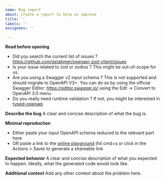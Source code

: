 ```yaml
---
name: Bug report
about: Create a report to help us improve
title: ''
labels: ''
assignees: ''

---
```


**Read before opening**
- Did you search the current list of issues ? https://github.com/astahmer/openapi-zod-client/issues
- Is your issue related to zod or zodios ? This might be out-of-scope for us.
- Are you using a Swagger v2 input schema ? This is not supported and should migrate to OpenAPI V3+. You can do so by using the official Swagger Editor: https://editor.swagger.io/ using the Edit -> Convert to OpenAPI 3.0 menu
- Do you really need runtime validation ? If not, you might be interested in [typed-openapi](https://github.com/astahmer/typed-openapi)

**Describe the bug**
A clear and concise description of what the bug is.

**Minimal reproduction**
- Either paste your input OpenAPI schema reduced to the relevant part here 
- OR paste a link to the [online playground](https://openapi-zod-client.vercel.app/) (hit cmd+s or click in the Actions > Save) to generate a shareable link

**Expected behavior**
A clear and concise description of what you expected to happen. Ideally, what the generated code would look like.

**Additional context**
Add any other context about the problem here.
